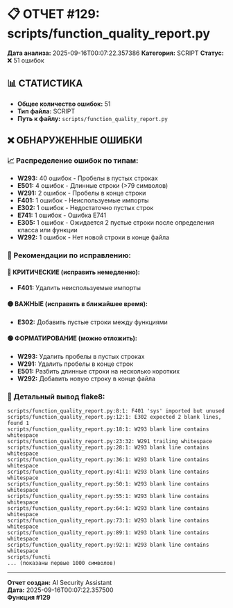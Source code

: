 # 📋 ОТЧЕТ #129: scripts/function_quality_report.py

**Дата анализа:** 2025-09-16T00:07:22.357386
**Категория:** SCRIPT
**Статус:** ❌ 51 ошибок

## 📊 СТАТИСТИКА

- **Общее количество ошибок:** 51
- **Тип файла:** SCRIPT
- **Путь к файлу:** `scripts/function_quality_report.py`

## ❌ ОБНАРУЖЕННЫЕ ОШИБКИ

### 📈 Распределение ошибок по типам:

- **W293:** 40 ошибок - Пробелы в пустых строках
- **E501:** 4 ошибок - Длинные строки (>79 символов)
- **W291:** 2 ошибок - Пробелы в конце строки
- **F401:** 1 ошибок - Неиспользуемые импорты
- **E302:** 1 ошибок - Недостаточно пустых строк
- **E741:** 1 ошибок - Ошибка E741
- **E305:** 1 ошибок - Ожидается 2 пустые строки после определения класса или функции
- **W292:** 1 ошибок - Нет новой строки в конце файла

### 🎯 Рекомендации по исправлению:

#### 🔴 КРИТИЧЕСКИЕ (исправить немедленно):
- **F401:** Удалить неиспользуемые импорты

#### 🟡 ВАЖНЫЕ (исправить в ближайшее время):
- **E302:** Добавить пустые строки между функциями

#### 🟢 ФОРМАТИРОВАНИЕ (можно отложить):
- **W293:** Удалить пробелы в пустых строках
- **W291:** Удалить пробелы в конце строк
- **E501:** Разбить длинные строки на несколько коротких
- **W292:** Добавить новую строку в конце файла

### 📝 Детальный вывод flake8:

```
scripts/function_quality_report.py:8:1: F401 'sys' imported but unused
scripts/function_quality_report.py:12:1: E302 expected 2 blank lines, found 1
scripts/function_quality_report.py:18:1: W293 blank line contains whitespace
scripts/function_quality_report.py:23:32: W291 trailing whitespace
scripts/function_quality_report.py:28:1: W293 blank line contains whitespace
scripts/function_quality_report.py:36:1: W293 blank line contains whitespace
scripts/function_quality_report.py:41:1: W293 blank line contains whitespace
scripts/function_quality_report.py:50:1: W293 blank line contains whitespace
scripts/function_quality_report.py:55:1: W293 blank line contains whitespace
scripts/function_quality_report.py:64:1: W293 blank line contains whitespace
scripts/function_quality_report.py:73:1: W293 blank line contains whitespace
scripts/function_quality_report.py:89:1: W293 blank line contains whitespace
scripts/function_quality_report.py:92:1: W293 blank line contains whitespace
scripts/functi
... (показаны первые 1000 символов)
```

---
**Отчет создан:** AI Security Assistant  
**Дата:** 2025-09-16T00:07:22.357500  
**Функция #129**
